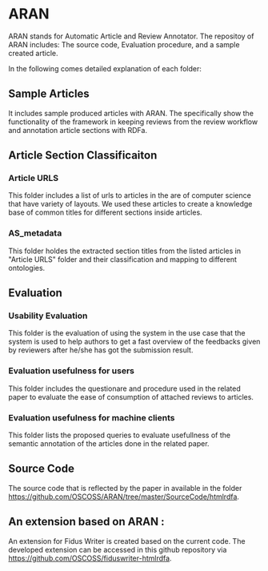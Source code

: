 # ARAN
ARAN stands for Automatic Article and Review Annotator. 
The repositoy of ARAN includes:
  The source code, 
  Evaluation procedure,
  and a sample created article.      
  
  In the following comes detailed explanation of each folder:
  
  ## Sample Articles 
  
  It includes sample produced articles with ARAN. The specifically show the functionality of the framework in keeping reviews from the review workflow and annotation article sections with RDFa.     
  
  ## Article Section Classificaiton 
  ### Article URLS
  This folder includes a list of urls to articles in the are of computer science that have variety of layouts. We used these articles to create a knowledge base of common titles for different sections inside articles.
  
  ### AS_metadata
  This folder holdes the extracted section titles from the listed articles in "Article URLS" folder and their classification and mapping to different ontologies. 
  
  
  ## Evaluation
  ### Usability Evaluation
  This folder is the evaluation of using the system in the use case that the system is used to help authors to get a fast overview of the feedbacks given by reviewers after he/she has got the submission result.
  ### Evaluation usefulness for users
 This folder includes the questionare and procedure used in the related paper to evaluate the ease of consumption of attached reviews to articles. 
 ### Evaluation usefulness for machine clients
 This folder lists the proposed queries to evaluate usefullness of the semantic annotation of the articles done in the related paper.
  
  ## Source Code
  The source code that is reflected by the paper in available in the folder https://github.com/OSCOSS/ARAN/tree/master/SourceCode/htmlrdfa.

## An extension based on ARAN :
An extension for Fidus Writer is created based on the current code. The developed extension can be accessed in this github repository via https://github.com/OSCOSS/fiduswriter-htmlrdfa. 
